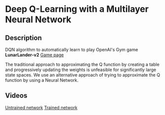 # Deep Q-Learning with a Multilayer Neural Network

## Description
DQN algorithm to automatically learn to play OpenAI's Gym game **LunarLander-v2** [Game page](https://gym.openai.com/envs/LunarLander-v2)

The traditional approach to approximating the Q function by creating a table and progressively updating the weights is
unfeasible for significantly large state spaces. We use an alternative approach of trying to approximate the Q function
by using a Neural Network.

## Videos
[Untrained network](https://www.youtube.com/watch?v=Mv6hkyALfBQ&feature=youtu.be)
[Trained network](https://www.youtube.com/watch?v=3XugSeNJtZQ)
